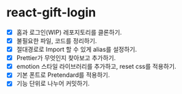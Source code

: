 # react-gift-login

- [x] 홈과 로그인(WIP) 레포지토리를 클론하기.
- [x] 불필요한 파일, 코드를 정리하기.
- [x] 절대경로로 Import 할 수 있게 alias를 설정하기.
- [x] Prettier가 무엇인지 찾아보고 추가하기.
- [x] emotion 스타일 라이브러리를 추가하고, reset css를 적용하기.
- [x] 기본 폰트로 Pretendard를 적용하기.
- [x] 기능 단위로 나누어 커밋하기.
